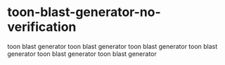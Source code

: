 # toon-blast-generator-no-verification
toon blast generator toon blast generator toon blast generator toon blast generator toon blast generator toon blast generator 
